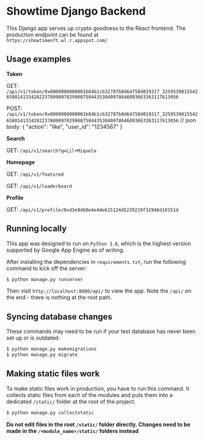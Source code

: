 # Showtime Django Backend

This Django app serves up crypto goodness to the React frontend. The production endpoint can be found at `https://showtimenft.wl.r.appspot.com/`

## Usage examples

**Token**

GET: `/api/v1/token/0x0000000000001b84b1cb32787b0d64758d019317_3259539015542658014133428223780909702996875844353040978646893663363117613056`

POST: `/api/v1/token/0x0000000000001b84b1cb32787b0d64758d019317_3259539015542658014133428223780909702996875844353040978646893663363117613056` // json body: { "action": "like", "user_id": "1234567" }

**Search**

GET: `/api/v1/search?q=Lil+Miquela`

**Homepage**

GET: `/api/v1/featured`

GET: `/api/v1/leaderboard`

**Profile**

GET: `/api/v1/profile/0xd3e9d60e4e4de615124d5239219f32946d10151d`

## Running locally

This app was designed to run on `Python 3.8`, which is the highest version supported by Google App Engine as of writing. 

After installing the dependencies in `requirements.txt`, run the following command to kick off the server:

```sh
$ python manage.py runserver
```

Then visit `http://localhost:8000/api/` to view the app. Note the `/api/` on the end - there is nothing at the root path.

## Syncing database changes

These commands may need to be run if your test database has never been set up or is outdated:

```sh
$ python manage.py makemigrations
$ python manage.py migrate
```

## Making static files work

To make static files work in production, you have to run this command. It collects static files from each of the modules and puts them into a dedicated `/static/` folder at the root of the project.

```sh
$ python manage.py collectstatic
```

**Do not edit files in the root `/static/` folder directly. Changes need to be made in the `/<module_name>/static/` folders instead**
